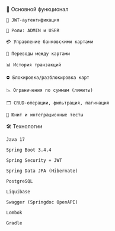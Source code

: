 📌 Основной функционал

    🔐 JWT-аутентификация

    👥 Роли: ADMIN и USER

    💳 Управление банковскими картами

    🔁 Переводы между картами

    📊 История транзакций

    ⛔ Блокировка/разблокировка карт

    📉 Ограничения по суммам (лимиты)

    🗂️ CRUD-операции, фильтрация, пагинация

    🧪 Юнит и интеграционные тесты

🛠️ Технологии

    Java 17

    Spring Boot 3.4.4

    Spring Security + JWT

    Spring Data JPA (Hibernate)

    PostgreSQL

    Liquibase

    Swagger (Springdoc OpenAPI)

    Lombok

    Gradle
